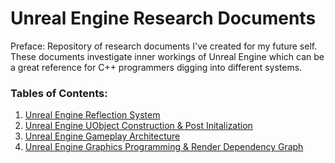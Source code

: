 # Unreal Engine Research Documents

Preface: Repository of research documents I've created for my future self. These documents investigate inner workings of Unreal Engine which can be a great reference for C++ programmers digging into different systems.

### Tables of Contents:
1. [Unreal Engine Reflection System](https://github.com/staticJPL/Unreal-Engine-Documentation/blob/d246489cac5e0b8f04535a6fd9730347f898c86b/Unreal%20Engine%20Reflection%20System/Main.md)
2. [Unreal Engine UObject Construction & Post Initalization](https://github.com/staticJPL/Unreal-Engine-Documentation/blob/6fb6beee4484bd4b15cf037dbccafc823e21457b/Unreal%20Engine%20UObject%20Construction%20%26%20Post%20Initalization/Main.md)
3. [Unreal Engine Gameplay Architecture](https://github.com/staticJPL/Unreal-Engine-Documentation/blob/4e35aa326e502f7ed3dce53764ea402f11f83221/Unreal%20Engine%20Gameplay%20Architecture/Main.md)
4. [Unreal Engine Graphics Programming & Render Dependency Graph](https://github.com/staticJPL/Unreal-Engine-Documentation/blob/9d3bc53ab1efe234bdbf177aeaa953b75fdd79b2/Unreal%20Engine%20Render%20Dependency%20Graph/Main.md)


